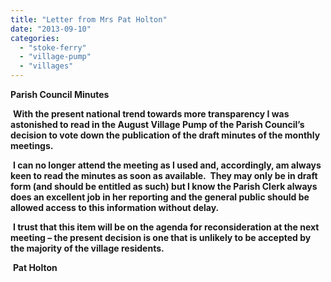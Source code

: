 ```yaml
---
title: "Letter from Mrs Pat Holton"
date: "2013-09-10"
categories: 
  - "stoke-ferry"
  - "village-pump"
  - "villages"
---
```


**Parish Council Minutes**

 **With the present national trend towards more transparency I was astonished to read in the August Village Pump of the Parish Council’s decision to vote down the publication of the draft minutes of the monthly meetings.**

 **I can no longer attend the meeting as I used and, accordingly, am always keen to read the minutes as soon as available.  They may only be in draft form (and should be entitled as such) but I know the Parish Clerk always does an excellent job in her reporting and the general public should be allowed access to this information without delay.**

 **I trust that this item will be on the agenda for reconsideration at the next meeting – the present decision is one that is unlikely to be accepted by the majority of the village residents.**

 **Pat Holton**
